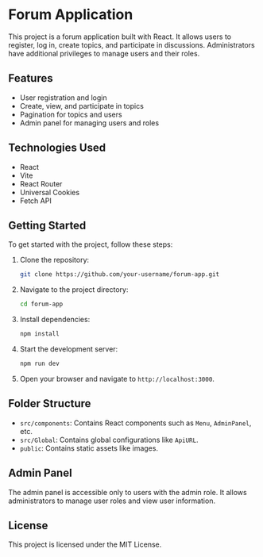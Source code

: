# Forum Application

This project is a forum application built with React. It allows users to register, log in, create topics, and participate in discussions. Administrators have additional privileges to manage users and their roles.

## Features

- User registration and login
- Create, view, and participate in topics
- Pagination for topics and users
- Admin panel for managing users and roles

## Technologies Used

- React
- Vite
- React Router
- Universal Cookies
- Fetch API

## Getting Started

To get started with the project, follow these steps:

1. Clone the repository:
   ```sh
   git clone https://github.com/your-username/forum-app.git
   ```

2. Navigate to the project directory:
   ```sh
   cd forum-app
   ```

3. Install dependencies:
   ```sh
   npm install
   ```

4. Start the development server:
   ```sh
   npm run dev
   ```

5. Open your browser and navigate to `http://localhost:3000`.

## Folder Structure

- `src/components`: Contains React components such as `Menu`, `AdminPanel`, etc.
- `src/Global`: Contains global configurations like `ApiURL`.
- `public`: Contains static assets like images.

## Admin Panel

The admin panel is accessible only to users with the admin role. It allows administrators to manage user roles and view user information.

## License

This project is licensed under the MIT License.
